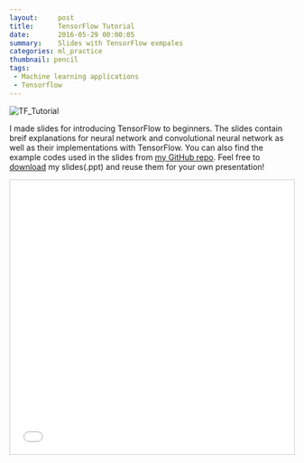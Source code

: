 ```yaml
---
layout:     post
title:      TensorFlow Tutorial
date:       2016-05-29 00:00:05
summary:    Slides with TensorFlow exmpales
categories: ml_practice
thumbnail: pencil
tags:
 - Machine learning applications
 - Tensorflow
---
```


![TF_Tutorial](https://s3.amazonaws.com/www.terryum.io/images/TF_Tutorial_Slides.png)

I made slides for introducing TensorFlow to beginners. The slides contain breif explanations for neural network and convolutional neural network as well as their implementations with TensorFlow. You can also find the example codes used in the slides from [my GitHub repo](https://github.com/terryum/TensorFlow_Exercises). Feel free to [download](https://s3.amazonaws.com/www.terryum.io/images/TensorFlow_Intro_160529.pptx) my slides(.ppt) and reuse them for your own presentation!  

<p align="middle"><iframe src="//www.slideshare.net/slideshow/embed_code/key/6C53YKaMvcZRZu" width="595" height="485" frameborder="0" marginwidth="0" marginheight="0" scrolling="no" style="border:1px solid #CCC; border-width:1px; margin-bottom:5px; max-width: 100%;" allowfullscreen> </iframe>
